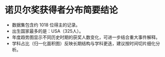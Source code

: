 # 诺贝尔奖获得者分布简要结论

- 数据集包含约 1018 位得主的记录。
- 出生国家最多的是：USA（325人）。
- 年度趋势图显示不同历史时期的获奖人数变化，可进一步结合重大事件解释。
- 学科占比（归一化面积图）反映长期结构与学科更迭，建议按时间切片细化分析。
